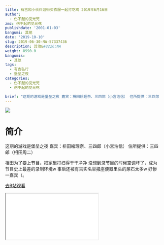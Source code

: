 ```yaml
---
title: 有吉和小伙伴逛街买衣服一起打吃鸡 2019年6月16日
author:
  - 伤不起的见光死
zmz: 伤不起的见光死
publishdate: '2001-01-03'
bangumi: 其他
date: '2019-10-10'
slug: 2019-06-30-NA-57337436
description: 其他&#8226;NA
weight: 8990.0
bangumis:
  - 其他
tags:
  - 有吉弘行
  - 堡垒之夜
categories:
  - 伤不起的见光死
  - 伤不起的见光死

brief: "这期的游戏是堡垒之夜 嘉宾：枡田絵理奈、三四郎（小宮浩信） 住所提供：三四郎（相田周二） 相田为了要上节目，把家里打扫得干干净净 没想到录节目的时候空调坏了，成为节目史上最差的录制环境w 事后还被有吉实名举报座便器里头的尿石太多w 好惨一嘉宾（。"
---
```

![](https://raw.githubusercontent.com/tcgriffith/owaraisite/master/static/tmpimg/99265e00c407b35e6149e27167d2a0616b9a18b2.png.480.jpg)
# 简介  
这期的游戏是堡垒之夜
嘉宾：枡田絵理奈、三四郎（小宮浩信）
住所提供：三四郎（相田周二）

相田为了要上节目，把家里打扫得干干净净
没想到录节目的时候空调坏了，成为节目史上最差的录制环境w
事后还被有吉实名举报座便器里头的尿石太多w
好惨一嘉宾（。  

[去B站观看](https://www.bilibili.com/video/av57337436/)
<div class ="resp-container"><iframe class="testiframe" src="//player.bilibili.com/player.html?aid=57337436"", scrolling="no", allowfullscreen="true" > </iframe></div> 
